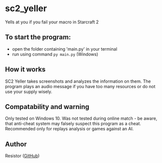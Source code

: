 # sc2_yeller
Yells at you if you fail your macro in Starcraft 2

## To start the program:
- open the folder containing 'main.py' in your terminal
- run using command `py main.py` (Windows)

## How it works
SC2 Yeller takes screenshots and analyzes the information on them. The program plays an audio message if you have too many resources or do not use your supply wisely.

## Compatability and warning
Only tested on Windows 10.
Was not tested during online match - be aware, that anti-cheat system may falsely suspect this program as a cheat. Recommended only for replays analysis or games against an AI.

## Author
Resistor ([GitHub](https://github.com/Resistor-git/))
